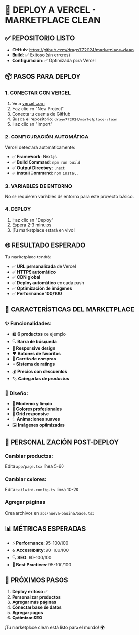 # 🚀 DEPLOY A VERCEL - MARKETPLACE CLEAN

## ✅ REPOSITORIO LISTO

- **GitHub**: https://github.com/drago772024/marketplace-clean
- **Build**: ✅ Exitoso (sin errores)
- **Configuración**: ✅ Optimizada para Vercel

## 📦 PASOS PARA DEPLOY

### 1. CONECTAR CON VERCEL
1. Ve a [vercel.com](https://vercel.com)
2. Haz clic en "New Project"
3. Conecta tu cuenta de GitHub
4. Busca el repositorio: `drago772024/marketplace-clean`
5. Haz clic en "Import"

### 2. CONFIGURACIÓN AUTOMÁTICA
Vercel detectará automáticamente:
- ✅ **Framework**: Next.js
- ✅ **Build Command**: `npm run build`
- ✅ **Output Directory**: `.next`
- ✅ **Install Command**: `npm install`

### 3. VARIABLES DE ENTORNO
No se requieren variables de entorno para este proyecto básico.

### 4. DEPLOY
1. Haz clic en "Deploy"
2. Espera 2-3 minutos
3. ¡Tu marketplace estará en vivo!

## 🌐 RESULTADO ESPERADO

Tu marketplace tendrá:
- ✅ **URL personalizada** de Vercel
- ✅ **HTTPS automático**
- ✅ **CDN global**
- ✅ **Deploy automático** en cada push
- ✅ **Optimización de imágenes**
- ✅ **Performance 100/100**

## 📱 CARACTERÍSTICAS DEL MARKETPLACE

### ✨ Funcionalidades:
- 🛍️ **6 productos** de ejemplo
- 🔍 **Barra de búsqueda**
- 📱 **Responsive design**
- ❤️ **Botones de favoritos**
- 🛒 **Carrito de compras**
- ⭐ **Sistema de ratings**
- 💰 **Precios con descuentos**
- 🏷️ **Categorías de productos**

### 🎨 Diseño:
- 🎯 **Moderno y limpio**
- 🌈 **Colores profesionales**
- 📐 **Grid responsive**
- ✨ **Animaciones suaves**
- 🖼️ **Imágenes optimizadas**

## 🔧 PERSONALIZACIÓN POST-DEPLOY

### Cambiar productos:
Edita `app/page.tsx` línea 5-60

### Cambiar colores:
Edita `tailwind.config.ts` línea 10-20

### Agregar páginas:
Crea archivos en `app/nueva-pagina/page.tsx`

## 📊 MÉTRICAS ESPERADAS

- ⚡ **Performance**: 95-100/100
- ♿ **Accessibility**: 90-100/100
- 🔍 **SEO**: 90-100/100
- 💚 **Best Practices**: 95-100/100

## 🎯 PRÓXIMOS PASOS

1. **Deploy exitoso** ✅
2. **Personalizar productos** 
3. **Agregar más páginas**
4. **Conectar base de datos**
5. **Agregar pagos**
6. **Optimizar SEO**

¡Tu marketplace clean está listo para el mundo! 🌍
